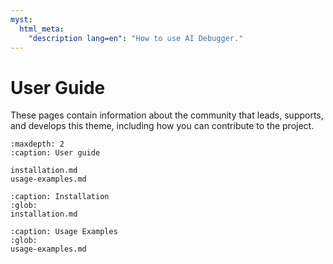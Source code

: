 ```yaml
---
myst:
  html_meta:
    "description lang=en": "How to use AI Debugger."
---
```


# User Guide

These pages contain information about the community that leads, supports, and develops this theme, including how you can contribute to the project.

```{toctree}
:maxdepth: 2
:caption: User guide

installation.md
usage-examples.md
```

```{toctree}
:caption: Installation
:glob:
installation.md
```

```{toctree}
:caption: Usage Examples
:glob:
usage-examples.md
```

